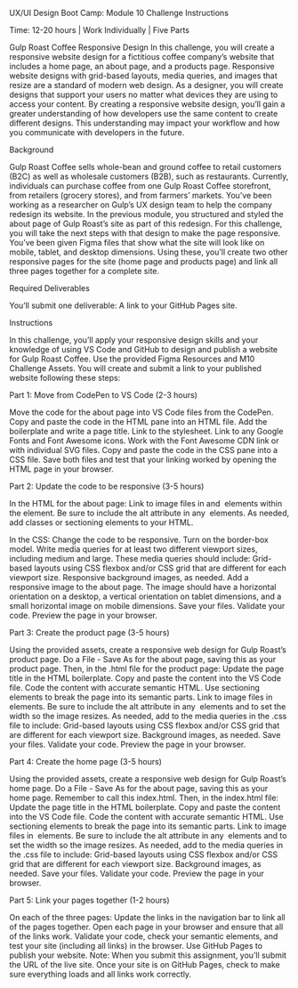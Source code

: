 UX/UI Design Boot Camp: Module 10 Challenge Instructions

Time: 12-20 hours | Work Individually | Five Parts

Gulp Roast Coffee Responsive Design
In this challenge, you will create a responsive website design for a fictitious coffee company’s website that includes a home page, an about page, and a products page. Responsive website designs with grid-based layouts, media queries, and images that resize are a standard of modern web design. As a designer, you will create designs that support your users no matter what devices they are using to access your content. By creating a responsive website design, you’ll gain a greater understanding of how developers use the same content to create different designs. This understanding may impact your workflow and how you communicate with developers in the future.


Background

Gulp Roast Coffee sells whole-bean and ground coffee to retail customers (B2C) as well as wholesale customers (B2B), such as restaurants. Currently, individuals can purchase coffee from one Gulp Roast Coffee storefront, from retailers (grocery stores), and from farmers’ markets. You’ve been working as a researcher on Gulp’s UX design team to help the company redesign its website. In the previous module, you structured and styled the about page of Gulp Roast’s site as part of this redesign.
For this challenge, you will take the next steps with that design to make the page responsive. You’ve been given Figma files that show what the site will look like on mobile, tablet, and desktop dimensions. Using these, you’ll create two other responsive pages for the site (home page and products page) and link all three pages together for a complete site.



Required Deliverables

You’ll submit one deliverable:
A link to your GitHub Pages site.



Instructions

In this challenge, you’ll apply your responsive design skills and your knowledge of using VS Code and GitHub to design and publish a website for Gulp Roast Coffee. Use the provided Figma Resources and M10 Challenge Assets. You will create and submit a link to your published website following these steps:



Part 1: Move from CodePen to VS Code (2-3 hours)

Move the code for the about page into VS Code files from the CodePen.
Copy and paste the code in the HTML pane into an HTML file. 
Add the boilerplate and write a page title. 
Link to the stylesheet. 
Link to any Google Fonts and Font Awesome icons. Work with the Font Awesome CDN link or with individual SVG files. 
Copy and paste the code in the CSS pane into a CSS file. 
Save both files and test that your linking worked by opening the HTML page in your browser. 



Part 2: Update the code to be responsive (3-5 hours)

In the HTML for the about page:
Link to image files in <source> and <img> elements within the <picture> element. Be sure to include the alt attribute in any <img> elements.
As needed, add classes or sectioning elements to your HTML. 



In the CSS:
Change the code to be responsive. 
Turn on the border-box model. 
Write media queries for at least two different viewport sizes, including medium and large. These media queries should include:
Grid-based layouts using CSS flexbox and/or CSS grid that are different for each viewport size.
Responsive background images, as needed.
Add a responsive image to the about page. The image should have a horizontal orientation on a desktop, a vertical orientation on tablet dimensions, and a small horizontal image on mobile dimensions.
Save your files. 
Validate your code. 
Preview the page in your browser.


Part 3: Create the product page (3-5 hours) 

Using the provided assets, create a responsive web design for Gulp Roast’s product page.
Do a File - Save As for the about page, saving this as your product page. Then, in the .html file for the product page:
Update the page title in the HTML boilerplate. 
Copy and paste the content into the VS Code file. 
Code the content with accurate semantic HTML. 
Use sectioning elements to break the page into its semantic parts. 
Link to image files in <img> elements. Be sure to include the alt attribute in any <img> elements and to set the width so the image resizes. 
As needed, add to the media queries in the .css file to include: 
Grid-based layouts using CSS flexbox and/or CSS grid that are different for each viewport size.
Background images, as needed.
Save your files. 
Validate your code. 
Preview the page in your browser.



Part 4: Create the home page (3-5 hours) 

Using the provided assets, create a responsive web design for Gulp Roast’s home page. 
Do a File - Save As for the about page, saving this as your home page. Remember to call this index.html. Then, in the index.html file:
Update the page title in the HTML boilerplate. 
Copy and paste the content into the VS Code file. 
Code the content with accurate semantic HTML. 
Use sectioning elements to break the page into its semantic parts. 
Link to image files in <img> elements. Be sure to include the alt attribute in any <img> elements and to set the width so the image resizes. 
As needed, add to the media queries in the .css file to include: 
Grid-based layouts using CSS flexbox and/or CSS grid that are different for each viewport size.
Background images, as needed.
Save your files. 
Validate your code. 
Preview the page in your browser.



Part 5: Link your pages together (1-2 hours) 

On each of the three pages: 
Update the links in the navigation bar to link all of the pages together. 
Open each page in your browser and ensure that all of the links work. 
Validate your code, check your semantic elements, and test your site (including all links) in the browser. 
Use GitHub Pages to publish your website. Note: When you submit this assignment, you’ll submit the URL of the live site.
Once your site is on GitHub Pages, check to make sure everything loads and all links work correctly. 
